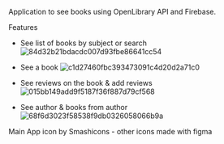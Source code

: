 Application to see books using OpenLibrary API and Firebase.

Features
- See list of books by subject or search
  ![84d32b21bdacdc007d93fbe86641cc54](https://github.com/olesien/the-book-initiative/assets/17833751/b3ab3728-dbf1-46bd-8ff0-4d656852128e)

- See a book
  ![c1d27460fbc393473091c4d20d2a71c0](https://github.com/olesien/the-book-initiative/assets/17833751/9bc013b5-dec5-48c0-af17-7f97131e1d57)

- See reviews on the book & add reviews
  ![015bb149add9f5187f36f887d79cf568](https://github.com/olesien/the-book-initiative/assets/17833751/0e4dd141-813d-4aee-b2c4-a32705654401)

- See author & books from author
 ![68f6d3023f58538f9db0326058066b9a](https://github.com/olesien/the-book-initiative/assets/17833751/250a0635-6c3f-4e09-a105-d714ca2a87ce)


Main App icon by Smashicons - other icons made with figma
